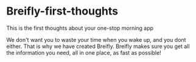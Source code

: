 # Breifly-first-thoughts
This is the first thoughts about your one-stop morning app

We don't want you to waste your time when you wake up, and you dont either. That is why we have created Breifly. Breifly makes sure you get all the information you need, all in one place, as fast as possible!
